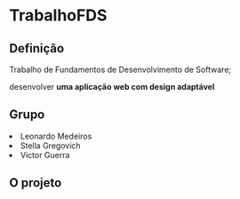 <h1>TrabalhoFDS</h1>

<h2>Definição</h2>

Trabalho de Fundamentos de Desenvolvimento de Software;
<p>desenvolver <strong>uma aplicação web com design adaptável</strong></p>

<h2>Grupo</h2>

<li>Leonardo Medeiros</li>
<li>Stella Gregovich</li>
<li>Victor Guerra</li>

<h2>O projeto</h2>
